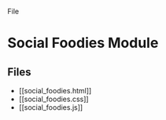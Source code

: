 File
# Social Foodies Module

## Files
- [[social_foodies.html]]
- [[social_foodies.css]]
- [[social_foodies.js]]
